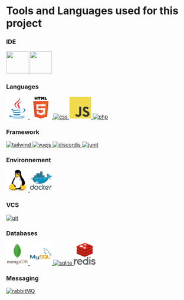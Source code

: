 <h1 align="left">Tools and Languages used for this project</h1>
<p align="left">

<h3>IDE</h3>

  <a href="https://www.jetbrains.com/idea/" target="_blank" rel="noreferrer">
    <img src="https://upload.wikimedia.org/wikipedia/commons/9/9c/IntelliJ_IDEA_Icon.svg"  width="60" height="60" />
  </a>

  <a href="https://www.jetbrains.com/webstorm/" target="_blank" rel="noreferrer">
    <img src="https://upload.wikimedia.org/wikipedia/commons/c/c0/WebStorm_Icon.svg"  width="60" height="60" />
  </a>

<h3>Languages</h3>
  <a href="https://www.java.com" target="_blank" rel="noreferrer"> 
      <img src="https://raw.githubusercontent.com/devicons/devicon/master/icons/java/java-original.svg" alt="java" width="60" height="60" /> 
    </a>
    <a href="https://www.w3.org/html/" target="_blank" rel="noreferrer"> 
      <img src="https://raw.githubusercontent.com/devicons/devicon/master/icons/html5/html5-original-wordmark.svg" alt="html5" width="60" height="60" /> 
    </a>
    <a href="https://developer.mozilla.org/en-US/docs/Web/CSS" target="_blank" rel="noreferrer"> 
      <img src="https://cdn.jsdelivr.net/gh/devicons/devicon/icons/css3/css3-original-wordmark.svg" alt="css" width="60" height="60" /> 
    </a>
     <a href="https://developer.mozilla.org/en-US/docs/Web/JavaScript" target="_blank" rel="noreferrer">
      <img src="https://raw.githubusercontent.com/devicons/devicon/master/icons/javascript/javascript-original.svg" alt="javascript" width="60" height="60" />
  </a>
    <a href="https://www.php.net/" target="_blank" rel="noreferrer">
    <img src="https://cdn.jsdelivr.net/gh/devicons/devicon/icons/php/php-plain.svg" alt="php" width="60" height="60" />
  </a>

  <h3>Framework</h3>

  <a href="https://tailwindcss.com/" target="_blank" rel="noreferrer">
      <img src="https://www.vectorlogo.zone/logos/tailwindcss/tailwindcss-icon.svg" alt="tailwind" width="60" height="60"/>
    </a>
  <a href="https://vuejs.org" target="_blank" rel="noreferrer">
     <img src="https://cdn.jsdelivr.net/gh/devicons/devicon/icons/vuejs/vuejs-original.svg" alt="vuejs" width="60" height="60"/>
    </a>

   <a href="https://discordjs" target="_blank" rel="noreferrer">
     <img src="https://cdn.jsdelivr.net/gh/devicons/devicon/icons/discordjs/discordjs-plain.svg" alt="discordjs" width="70" height="70" />
    </a>
    <a href="https://junit.org/junit5/" target="_blank" rel="noreferrer">
     <img src="https://asset.brandfetch.io/idD7RfhCFS/id3KSPzOxb.png" alt="junit" width="60" height="60" />
    </a>

  <h3>Environnement</h3>

   <a href="https://www.linux.org/" target="_blank" rel="noreferrer"> 
      <img src="https://raw.githubusercontent.com/devicons/devicon/master/icons/linux/linux-original.svg" alt="linux" width="60" height="60" />
    </a>
    <a href="https://www.docker.com/" target="_blank" rel="noreferrer">
        <img src="https://raw.githubusercontent.com/devicons/devicon/master/icons/docker/docker-original-wordmark.svg" alt="docker" width="60" height="60" />
    </a>

  <h3>VCS</h3>
  
  <a href="https://git-scm.com/" target="_blank" rel="noreferrer"> 
      <img src="https://www.vectorlogo.zone/logos/git-scm/git-scm-icon.svg" alt="git" width="60" height="60" /> 
    </a>

  <h3>Databases</h3>

   <a href="https://www.mongodb.com/" target="_blank" rel="noreferrer">
      <img src="https://raw.githubusercontent.com/devicons/devicon/master/icons/mongodb/mongodb-original-wordmark.svg" alt="mongodb" width="60" height="60" />
    </a>
    <a href="https://www.mysql.com/" target="_blank" rel="noreferrer">
      <img src="https://raw.githubusercontent.com/devicons/devicon/master/icons/mysql/mysql-original-wordmark.svg" alt="mysql" width="60" height="60" />
    </a>
    <a href="https://www.sqlite.org/" target="_blank" rel="noreferrer">
      <img src="https://www.vectorlogo.zone/logos/sqlite/sqlite-icon.svg" alt="sqlite" width="60" height="60" />
    </a>
    <a href="https://redis.io" target="_blank" rel="noreferrer">
      <img src="https://raw.githubusercontent.com/devicons/devicon/master/icons/redis/redis-original-wordmark.svg" alt="redis" width="60" height="60" />
    </a>

  <h3>Messaging</h3>
    <a href="https://www.rabbitmq.com/" target="_blank" rel="noreferrer">
      <img src="https://www.vectorlogo.zone/logos/rabbitmq/rabbitmq-icon.svg" alt="rabbitMQ" width="60" height="60" />
    </a>

</p>
